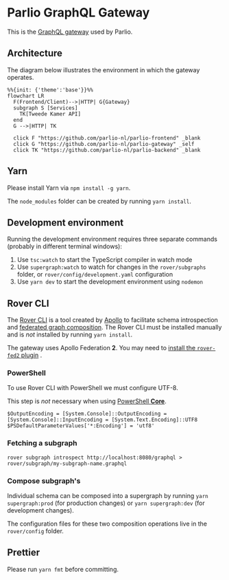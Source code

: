 # Parlio GraphQL Gateway

This is the [GraphQL gateway](https://www.apollographql.com/docs/federation/gateway/) used by Parlio.

## Architecture

The diagram below illustrates the environment in which the gateway operates.

```mermaid
%%{init: {'theme':'base'}}%%
flowchart LR
  F(Frontend/Client)-->|HTTP| G{Gateway}
  subgraph S [Services]
    TK[Tweede Kamer API]
  end
  G -->|HTTP| TK

  click F "https://github.com/parlio-nl/parlio-frontend" _blank
  click G "https://github.com/parlio-nl/parlio-gateway" _self
  click TK "https://github.com/parlio-nl/parlio-backend" _blank
```

## Yarn

Please install Yarn via `npm install -g yarn`.

The `node_modules` folder can be created by running `yarn install`.

## Development environment

Running the development environment requires three separate commands (probably in different terminal windows):

1. Use `tsc:watch` to start the TypeScript compiler in watch mode
2. Use `supergraph:watch` to watch for changes in the `rover/subgraphs` folder, or `rover/config/development.yaml`
   configuration
3. Use `yarn dev` to start the development environment using `nodemon`

## Rover CLI

The [Rover CLI](https://www.apollographql.com/docs/rover/) is a tool created by [Apollo](https://www.apollographql.com/)
to facilitate schema introspection
and [federated graph composition](https://www.apollographql.com/docs/federation/#federated-schemas). The Rover CLI must
be installed manually and is _not_ installed by running `yarn install`.

The gateway uses Apollo Federation **2**. You may need
to [install the `rover-fed2` plugin](https://www.apollographql.com/docs/federation/v2/federation-2/moving-to-federation-2/#using-the-rover-cli)
.

### PowerShell

To use Rover CLI with PowerShell we must configure UTF-8.

This step is _not_ necessary when using [PowerShell **Core**](https://github.com/powershell/powershell).

```shell
$OutputEncoding = [System.Console]::OutputEncoding = [System.Console]::InputEncoding = [System.Text.Encoding]::UTF8
$PSDefaultParameterValues['*:Encoding'] = 'utf8'
```

### Fetching a subgraph

```shell
rover subgraph introspect http://localhost:8080/graphql > rover/subgraph/my-subgraph-name.graphql
```

### Compose subgraph's

Individual schema can be composed into a supergraph by running `yarn supergraph:prod` (for production changes)
or `yarn supergraph:dev` (for development changes).

The configuration files for these two composition operations live in the `rover/config` folder.

## Prettier

Please run `yarn fmt` before committing.

